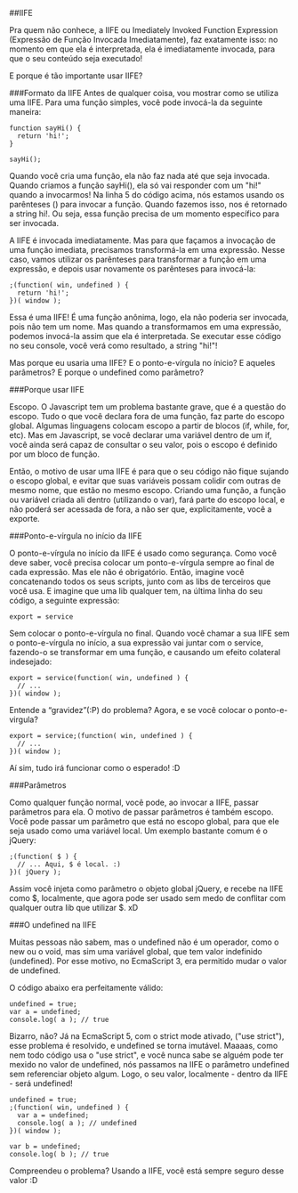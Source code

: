 ##IIFE

Pra quem não conhece, a IIFE ou Imediately Invoked Function Expression (Expressão de Função Invocada Imediatamente), faz exatamente isso: no momento em que ela é interpretada, ela é imediatamente invocada, para que o seu conteúdo seja executado!

E porque é tão importante usar IIFE?

###Formato da IIFE
Antes de qualquer coisa, vou mostrar como se utiliza uma IIFE. Para uma função simples, você pode invocá-la da seguinte maneira:

    function sayHi() {
      return 'hi!';
    }

	sayHi();
	
Quando você cria uma função, ela não faz nada até que seja invocada. Quando criamos a função sayHi(), ela só vai responder com um "hi!" quando a invocarmos! Na linha 5 do código acima, nós estamos usando os parênteses () para invocar a função. Quando fazemos isso, nos é retornado a string hi!.
Ou seja, essa função precisa de um momento específico para ser invocada.

A IIFE é invocada imediatamente. Mas para que façamos a invocação de uma função imediata, precisamos transformá-la em uma expressão. Nesse caso, vamos utilizar os parênteses para transformar a função em uma expressão, e depois usar novamente os parênteses para invocá-la:

    ;(function( win, undefined ) {
      return 'hi!';
    })( window );

Essa é uma IIFE! É uma função anônima, logo, ela não poderia ser invocada, pois não tem um nome. Mas quando a transformamos em uma expressão, podemos invocá-la assim que ela é interpretada. Se executar esse código no seu console, você verá como resultado, a string "hi!"!

Mas porque eu usaria uma IIFE? E o ponto-e-vírgula no ínicio? E aqueles parâmetros? E porque o undefined como parâmetro?

###Porque usar IIFE

Escopo. O Javascript tem um problema bastante grave, que é a questão do escopo. Tudo o que você declara fora de uma função, faz parte do escopo global. Algumas linguagens colocam escopo a partir de blocos (if, while, for, etc). Mas em Javascript, se você declarar uma variável dentro de um if, você ainda será capaz de consultar o seu valor, pois o escopo é definido por um bloco de função.

Então, o motivo de usar uma IIFE é para que o seu código não fique sujando o escopo global, e evitar que suas variáveis possam colidir com outras de mesmo nome, que estão no mesmo escopo.
Criando uma função, a função ou variável criada ali dentro (utilizando o var), fará parte do escopo local, e não poderá ser acessada de fora, a não ser que, explicitamente, você a exporte.

###Ponto-e-vírgula no início da IIFE

O ponto-e-vírgula no início da IIFE é usado como segurança. Como você deve saber, você precisa colocar um ponto-e-vírgula sempre ao final de cada expressão. Mas ele não é obrigatório.
Então, imagine você concatenando todos os seus scripts, junto com as libs de terceiros que você usa. E imagine que uma lib qualquer tem, na última linha do seu código, a seguinte expressão:

	export = service

Sem colocar o ponto-e-vírgula no final. Quando você chamar a sua IIFE sem o ponto-e-vírgula no início, a sua expressão vai juntar com o service, fazendo-o se transformar em uma função, e causando um efeito colateral indesejado:
	
	export = service(function( win, undefined ) {
	  // ...
	})( window );

Entende a “gravidez”(:P) do problema? Agora, e se você colocar o ponto-e-virgula?

	export = service;(function( win, undefined ) {
	  // ...
	})( window );
	
Aí sim, tudo irá funcionar como o esperado! :D

###Parâmetros

Como qualquer função normal, você pode, ao invocar a IIFE, passar parâmetros para ela. O motivo de passar parâmetros é também escopo. Você pode passar um parâmetro que está no escopo global, para que ele seja usado como uma variável local. Um exemplo bastante comum é o jQuery:

	;(function( $ ) {
	  // ... Aqui, $ é local. :)
	})( jQuery );

Assim você injeta como parâmetro o objeto global jQuery, e recebe na IIFE como $, localmente, que agora pode ser usado sem medo de conflitar com qualquer outra lib que utilizar $. xD

###O undefined na IIFE

Muitas pessoas não sabem, mas o undefined não é um operador, como o new ou o void, mas sim uma variável global, que tem valor indefinido (undefined).
Por esse motivo, no EcmaScript 3, era permitido mudar o valor de undefined.

O código abaixo era perfeitamente válido:

	undefined = true;
	var a = undefined;
	console.log( a ); // true

Bizarro, não? Já na EcmaScript 5, com o strict mode ativado, ("use strict"), esse problema é resolvido, e undefined se torna imutável. Maaaas, como nem todo código usa o "use strict", e você nunca sabe se alguém pode ter mexido no valor de undefined, nós passamos na IIFE o parâmetro undefined sem referenciar objeto algum. Logo, o seu valor, localmente - dentro da IIFE - será undefined!

	undefined = true;
	;(function( win, undefined ) {
	  var a = undefined;
	  console.log( a ); // undefined
	})( window );
	
	var b = undefined;
	console.log( b ); // true

Compreendeu o problema? Usando a IIFE, você está sempre seguro desse valor :D